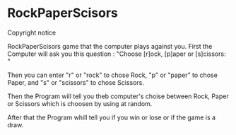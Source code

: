 # RockPaperScisors
Copyright notice 

RockPaperScisors game that the computer plays against you.
First the Computer will ask you this question : "Choose [r]ock, [p]aper or [s]cissors: "

Then you can enter "r" or "rock" to chose Rock, "p" or "paper" to chose Paper, and "s" or "scissors" to chose Scissors.

Then the Program will tell you theb computer's choise between Rock, Paper or Scissors which is choosen by using at random.

After that the Program whill tell you if you win or lose or if the game is a draw.
